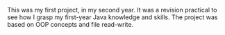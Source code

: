 This was my first project, in my second year. It was a revision 
practical to see how I grasp my first-year Java knowledge and skills.
The project was based on OOP concepts and file read-write.
